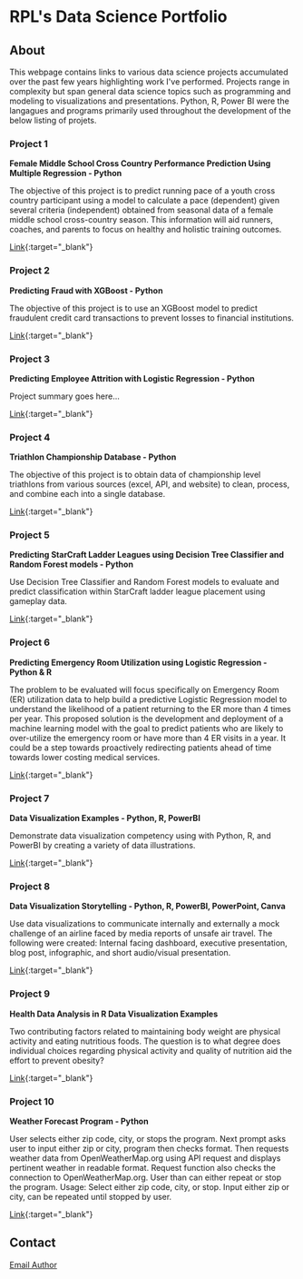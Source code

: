 # RPL's Data Science Portfolio

## About
This webpage contains links to various data science projects accumulated over the past few years highlighting work I've performed. Projects range in complexity but span general data science topics such as programming and modeling to visualizations and presentations. Python, R, Power BI were the langagues and programs primarily used throughout the development of the below listing of projets.

### Project 1
**Female Middle School Cross Country Performance Prediction Using Multiple Regression - Python**  
  
The objective of this project is to predict running pace of a youth cross country participant using a model to calculate a pace (dependent) given several criteria (independent) obtained from seasonal data of a female middle school cross-country season. This information will aid runners, coaches, and parents to focus on healthy and holistic training outcomes.  

[Link](https://github.com/rplong402/portfolio/tree/main/Project_01){:target="_blank"}  

### Project 2
**Predicting Fraud with XGBoost - Python**  
  
The objective of this project is to use an XGBoost model to predict fraudulent credit card transactions to prevent losses to financial institutions.  
  
[Link](https://github.com/rplong402/portfolio/tree/main/Project_02){:target="_blank"}

### Project 3
**Predicting Employee Attrition with Logistic Regression - Python**  

Project summary goes here...  

[Link](https://github.com/rplong402/portfolio/tree/main/Project_03){:target="_blank"}

### Project 4
**Triathlon Championship Database - Python**  

The objective of this project is to obtain data of championship level triathlons from various sources (excel, API, and website) to clean, process, and combine each into a single database.  

[Link](https://github.com/rplong402/portfolio/tree/main/Project_04){:target="_blank"}

### Project 5
**Predicting StarCraft Ladder Leagues using Decision Tree Classifier and Random Forest models - Python**  

Use Decision Tree Classifier and Random Forest models to evaluate and predict classification within StarCraft ladder league placement using gameplay data.   

[Link](https://github.com/rplong402/portfolio/tree/main/Project_05){:target="_blank"}

### Project 6
**Predicting Emergency Room Utilization using Logistic Regression - Python & R**  

The problem to be evaluated will focus specifically on Emergency Room (ER) utilization data to help build a predictive Logistic Regression model to understand the likelihood of a patient returning to the ER more than 4 times per year. This proposed solution is the development and deployment of a machine learning model with the goal to predict patients who are likely to over-utilize the emergency room or have more than 4 ER visits in a year. It could be a step towards proactively redirecting patients ahead of time towards lower costing medical services.   

[Link](https://github.com/rplong402/portfolio/tree/main/Project_06){:target="_blank"}

### Project 7
**Data Visualization Examples - Python, R, PowerBI**  

Demonstrate data visualization competency using with Python, R, and PowerBI by creating a variety of data illustrations.  

[Link](https://github.com/rplong402/portfolio/tree/main/Project_07){:target="_blank"}

### Project 8
**Data Visualization Storytelling - Python, R, PowerBI, PowerPoint, Canva**  

Use data visualizations to communicate internally and externally a mock challenge of an airline faced by media reports of unsafe air travel. The following were created: Internal facing dashboard, executive presentation, blog post, infographic, and short audio/visual presentation.  

[Link](https://github.com/rplong402/portfolio/tree/main/Project_08){:target="_blank"}

### Project 9
**Health Data Analysis in R Data Visualization Examples**  

Two contributing factors related to maintaining body weight are physical activity and eating nutritious foods. The question is to what degree does individual choices regarding physical activity and quality of nutrition aid the effort to prevent obesity?  

[Link](https://github.com/rplong402/portfolio/tree/main/Project_09){:target="_blank"}

### Project 10
**Weather Forecast Program - Python**  

User selects either zip code, city, or stops the program. Next prompt asks user to input either zip or city, program then checks format. Then requests weather data from OpenWeatherMap.org using API request and displays pertinent weather in readable format. Request function also checks the connection to OpenWeatherMap.org. User than can either repeat or stop the program. Usage: Select either zip code, city, or stop. Input either zip or city, can be repeated until stopped by user.  

[Link](https://github.com/rplong402/portfolio/tree/main/Project_10){:target="_blank"}



## Contact   
[Email Author](mailto:rlong@my365.bellevue.edu)
